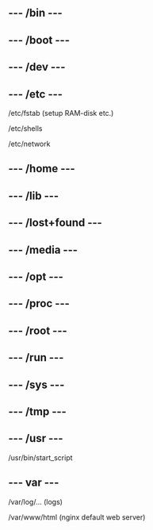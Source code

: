 ## --- /bin ---

## --- /boot ---

## --- /dev ---

## --- /etc ---

/etc/fstab (setup RAM-disk etc.)

/etc/shells

/etc/network

## --- /home ---

## --- /lib ---

## --- /lost+found ---

## --- /media ---

## --- /opt ---

## --- /proc ---

## --- /root ---

## --- /run ---

## --- /sys ---

## --- /tmp ---

## --- /usr ---

/usr/bin/start_script

## --- var ---

/var/log/... (logs)

/var/www/html (nginx default web server) 

